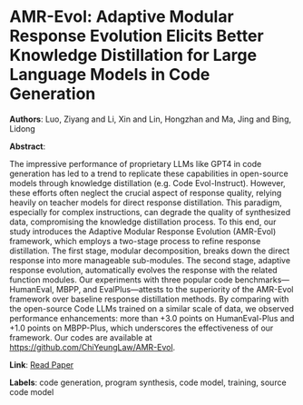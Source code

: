 # AMR-Evol: Adaptive Modular Response Evolution Elicits Better Knowledge Distillation for Large Language Models in Code Generation

**Authors**: Luo, Ziyang and Li, Xin and Lin, Hongzhan and Ma, Jing and Bing, Lidong

**Abstract**:

The impressive performance of proprietary LLMs like GPT4 in code generation has led to a trend to replicate these capabilities in open-source models through knowledge distillation (e.g. Code Evol-Instruct). However, these efforts often neglect the crucial aspect of response quality, relying heavily on teacher models for direct response distillation. This paradigm, especially for complex instructions, can degrade the quality of synthesized data, compromising the knowledge distillation process. To this end, our study introduces the Adaptive Modular Response Evolution (AMR-Evol) framework, which employs a two-stage process to refine response distillation. The first stage, modular decomposition, breaks down the direct response into more manageable sub-modules. The second stage, adaptive response evolution, automatically evolves the response with the related function modules. Our experiments with three popular code benchmarks—HumanEval, MBPP, and EvalPlus—attests to the superiority of the AMR-Evol framework over baseline response distillation methods. By comparing with the open-source Code LLMs trained on a similar scale of data, we observed performance enhancements: more than +3.0 points on HumanEval-Plus and +1.0 points on MBPP-Plus, which underscores the effectiveness of our framework. Our codes are available at https://github.com/ChiYeungLaw/AMR-Evol.

**Link**: [Read Paper](https://aclanthology.org/2024.emnlp-main.66)

**Labels**: code generation, program synthesis, code model, training, source code model
